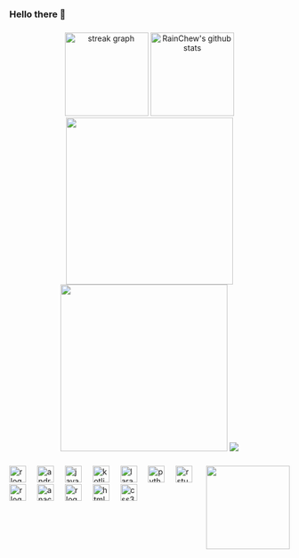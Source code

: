 ### Hello there 👋

<!--
**RainChew/RainChew** is a ✨ _special_ ✨ repository because its `README.md` (this file) appears on your GitHub profile.

Here are some ideas to get you started:

- 🔭 I’m currently working on ...
- 🌱 I’m currently learning ...
- 👯 I’m looking to collaborate on ...
- 🤔 I’m looking for help with ...
- 💬 Ask me about ...
- 📫 How to reach me: ...
- 😄 Pronouns: ...
- ⚡ Fun fact: ...
-->

<!--
<h2 align="left">Hi 👋! My name is ... and I'm a ..., from ....</h2>
-->

###

<div align="center">
<!--   <img src="https://github-readme-stats.vercel.app/api?username=RainChew&hide_title=false&hide_rank=false&show_icons=true&include_all_commits=true&count_private=true&disable_animations=false&theme=dracula&locale=en&hide_border=false" height="150" alt="stats graph"  /> -->
<!-- <a href="https://github.com/RainChew/github-readme-stats"> -->
<!-- </a> -->
<!--   <img align="center" src="https://github-readme-stats.vercel.app/api/top-langs/?username=RainChewa&layout=compact&theme=buefy&hide_border=true" /></a> | -->
  <img src="https://streak-stats.demolab.com?user=RainChew&locale=en&mode=daily&theme=dracula&hide_border=false&border_radius=5" height="150" alt="streak graph"  />
  <img src="https://github-readme-stats.vercel.app/api?username=RainChew&show_icons=true&include_all_commits=true&theme=dracula&hide_border=true" alt="RainChew's github stats"  height="150"/>
  <img src="https://github-readme-stats.vercel.app/api/top-langs/?username=RainChew&layout=donut-vertical&theme=dracula&hide_border=true&langs_count=8&hide=jupyter%20notebook" height="300" />
  <img src="http://github-profile-summary-cards.vercel.app/api/cards/productive-time?username=RainChew&theme=2077&utcOffset=+8" height="300"/>
  <img src="https://github-contribution-graph.ez4o.com/?username=RainChew&last_n_days=14&img_url=https://i.chzbgr.com/full/8563453184/h2B5EF034/pokemon-memes-running-pikachu-gif"/>
<!-- <img src="https://github-readme-stats.vercel.app/api/top-langs?username=RainChew&locale=en&hide_title=false&layout=compact&card_width=320&langs_count=5&theme=dracula&hide_border=false" height="150" alt="languages graph"  /> -->
</div>

###

<img align="right" height="150" src="https://clipart-library.com/image_gallery/n1582574.gif"  />

###

<div align="left">
  <img src="https://cdn.jsdelivr.net/gh/devicons/devicon/icons/c/c-original.svg" height="30" alt="r logo"  />
  <img width="12" />
  <img src="https://cdn.jsdelivr.net/gh/devicons/devicon/icons/androidstudio/androidstudio-original.svg" height="30" alt="androidstudio logo"  />
  <img width="12" />
  <img src="https://cdn.jsdelivr.net/gh/devicons/devicon/icons/java/java-original.svg" height="30" alt="java logo"  />
  <img width="12" />
  <img src="https://cdn.jsdelivr.net/gh/devicons/devicon/icons/kotlin/kotlin-original.svg" height="30" alt="kotlin logo"  />
  <img width="12" />
  <img src="https://cdn.jsdelivr.net/gh/devicons/devicon/icons/laravel/laravel-plain.svg" height="30" alt="laravel logo"  />
  <img width="12" />
  <img src="https://cdn.jsdelivr.net/gh/devicons/devicon/icons/python/python-original.svg" height="30" alt="python logo"  />
  <img width="12" />
  <img src="https://cdn.jsdelivr.net/gh/devicons/devicon/icons/rstudio/rstudio-original.svg" height="30" alt="rstudio logo"  />
  <img width="12" />
  <img src="https://cdn.jsdelivr.net/gh/devicons/devicon/icons/r/r-original.svg" height="30" alt="r logo"  />
  <img width="12" />
  <img src="https://cdn.jsdelivr.net/gh/devicons/devicon/icons/anaconda/anaconda-original.svg" height="30" alt="anaconda logo"  />
  <img width="12" />
  <img src="https://cdn.jsdelivr.net/gh/devicons/devicon/icons/jupyter/jupyter-original.svg" height="30" alt="r logo"  />
  <img width="12" />
  <img src="https://cdn.jsdelivr.net/gh/devicons/devicon/icons/html5/html5-original.svg" height="30" alt="html5 logo"  />
  <img width="12" />
  <img src="https://cdn.jsdelivr.net/gh/devicons/devicon/icons/css3/css3-original.svg" height="30" alt="css3 logo"  />
</div>

###

<div align="left">
</div>

###

<br clear="both">

<!--
<img src="https://raw.githubusercontent.com/RainChew/RainChew/output/snake.svg" alt="Snake animation" />
-->

###
